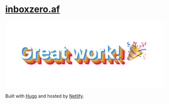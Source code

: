 # [inboxzero.af](http://inboxzero.af/)

![Screenshot saying Great work!](https://raw.githubusercontent.com/myobie/inboxzero.af/master/screenshot.png)

Built with [Hugo](https://gohugo.io/) and hosted by [Netlify](https://www.netlify.com/).
